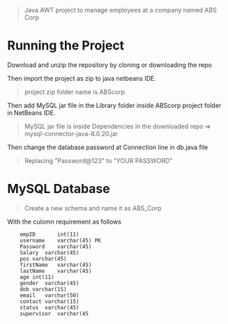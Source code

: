 > Java AWT project to manage employees at a company named ABS Corp
# Running the Project

Download and unzip the repository by cloning or downloading the repo

Then import the project as zip to java netbeans IDE. 
> project zip folder name is ABScorp

Then add MySQL jar file in the Library folder inside ABScorp project folder in NetBeans IDE.

> MySQL jar file is inside Dependencies in the downloaded repo => mysql-connector-java-8.0.20.jar

Then change the database password at Connection line in db.java file
> Replacing "Password@123" to "YOUR PASSWORD"

# MySQL Database
> Create a new schema and name it as ABS_Corp

With the culomn requirement as follows
```
    empID   	int(11)
	username	varchar(45) PK
	Password	varchar(45)
	Salary	varchar(45)
	pos	varchar(45)
	firstName	varchar(45)
	lastName	varchar(45)
	age	int(11)
	gender	varchar(45)
	dob	varchar(15)
	email	varchar(50)
	contact	varchar(15)
	status	varchar(45)
	supervisor	varchar(45
```
